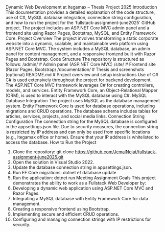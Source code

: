 Dynamic Web Development at Itegamax – Thesis Project 2025
Introduction
This documentation provides a detailed explanation of the code structure, use of C#, MySQL database integration, connection string configuration, and how to run the project for the 'fullstack-assignment-june2025' GitHub project. The project includes an ASP.NET Core MVC admin panel and a frontend site using Razor Pages, Bootstrap, MySQL, and Entity Framework Core.
Project Overview
The project involves transforming a static corporate website into a dynamic, scalable, and maintainable web platform using ASP.NET Core MVC. The system includes a MySQL database, an admin panel for content management, and a responsive frontend built with Razor Pages and Bootstrap.
Code Structure
The repository is structured as follows:
/admin/         # Admin panel (ASP.NET Core MVC)
/site/          # Frontend site (Razor Pages, Bootstrap)
/documentation/ # Thesis and screenshots (optional)
README.md       # Project overview and setup instructions
Use of C#
C# is used extensively throughout the project for backend development. The ASP.NET Core MVC framework leverages C# for creating controllers, models, and services. Entity Framework Core, an Object-Relational Mapper (ORM), is used to interact with the MySQL database using C#.
MySQL Database Integration
The project uses MySQL as the database management system. Entity Framework Core is used for database operations, including migrations and CRUD operations. The database schema includes tables for articles, services, projects, and social media links.
Connection String Configuration
The connection string for the MySQL database is configured in the appsettings.json file. Due to security measures, the connection string is restricted by IP address and can only be used from specific locations (e.g., Itegamax office or home). Ensure that your IP address is whitelisted to access the database.
How to Run the Project
1. Clone the repository:
   git clone https://github.com/JemalNejat/fullstack-assignment-june2025.git
2. Open the solution in Visual Studio 2022.
3. Update the database connection string in appsettings.json.
4. Run EF Core migrations:
   dotnet ef database update
5. Run the application:
   dotnet run
Meeting Assignment Goals
This project demonstrates the ability to work as a Fullstack Web Developer by:
1. Developing a dynamic web application using ASP.NET Core MVC and Razor Pages.
2. Integrating a MySQL database with Entity Framework Core for data management.
3. Creating a responsive frontend using Bootstrap.
4. Implementing secure and efficient CRUD operations.
5. Configuring and managing connection strings with IP restrictions for security.
